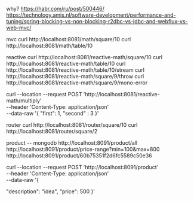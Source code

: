 why?
https://habr.com/ru/post/500446/
https://technology.amis.nl/software-development/performance-and-tuning/spring-blocking-vs-non-blocking-r2dbc-vs-jdbc-and-webflux-vs-web-mvc/


mvc
curl http://localhost:8081/math/square/10
curl http://localhost:8081/math/table/10

reactive
curl http://localhost:8081/reactive-math/square/10
curl http://localhost:8081/reactive-math/table/10
curl http://localhost:8081/reactive-math/table/10/stream
curl http://localhost:8081/reactive-math/square/9/throw
curl http://localhost:8081/reactive-math/square/9/mono-error

curl --location --request POST 'http://localhost:8081/reactive-math/multiply' \
--header 'Content-Type: application/json' \
--data-raw '{
    "first": 1,
    "second" : 3
}'


router
curl http://localhost:8081/router/square/10
curl http://localhost:8081/router/square/2

product
-- mongodb
http://localhost:8091/product/all
http://localhost:8091/product/price-range?min=100&max=800
http://localhost:8091/product/60b75351f2d6fc5589c50e36

curl --location --request POST 'http://localhost:8091/product' \
--header 'Content-Type: application/json' \
--data-raw '{
   
   "description": "idea",
    "price": 500
}'


